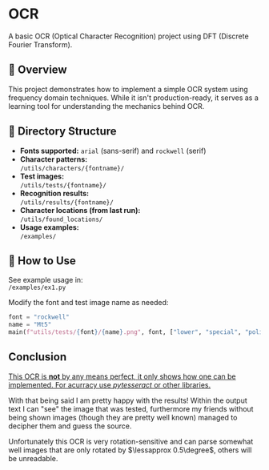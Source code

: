 # OCR
A basic OCR (Optical Character Recognition) project using DFT (Discrete Fourier Transform).

## 📄 Overview
This project demonstrates how to implement a simple OCR system using frequency domain techniques. While it isn't production-ready, it serves as a learning tool for understanding the mechanics behind OCR.

## 📁 Directory Structure

- **Fonts supported:** `arial` (sans-serif) and `rockwell` (serif)
- **Character patterns:**  
  `/utils/characters/{fontname}/`
- **Test images:**  
  `/utils/tests/{fontname}/`
- **Recognition results:**  
  `/utils/results/{fontname}/`
- **Character locations (from last run):**  
  `/utils/found_locations/`
- **Usage examples:**  
  `/examples/`

## 🚀 How to Use

See example usage in:  
`/examples/ex1.py`

Modify the font and test image name as needed:
```python
font = "rockwell"
name = "Mt5"
main(f"utils/tests/{font}/{name}.png", font, ["lower", "special", "polish"], 0)
```

## Conclusion
<ins>This OCR is **not** by any means perfect, it only shows how one can be implemented. For acurracy use _pytesseract_ or other libraries.</ins>

With that being said I am pretty happy with the results! Within the output text I can "see" the image that was tested, furthermore my friends without being shown images (though they are pretty well known) managed to decipher them and guess the source. 

Unfortunately this OCR is very rotation-sensitive and can parse somewhat well images that are only rotated by $\lessapprox 0.5\degree$, others will be unreadable.